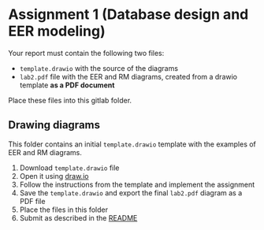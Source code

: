 # Assignment 1 (Database design and EER modeling)
Your report must contain the following two files:

* `template.drawio` with the source of the diagrams
* `lab2.pdf` file with the EER and RM diagrams, created from a drawio template **as a PDF document**


Place these files into this gitlab folder.

## Drawing diagrams
This folder contains an initial `template.drawio` template with the examples of EER and RM diagrams. 

1. Download `template.drawio` file
2. Open it using [draw.io](https://www.draw.io)
3. Follow the instructions from the template and implement the assignment
4. Save the `template.drawio` and export the final `lab2.pdf` diagram as a PDF file
5. Place the files in this folder
5. Submit as described in the [README](https://gitlab.liu.se/olaha93/db/-/blob/master/README.md)
